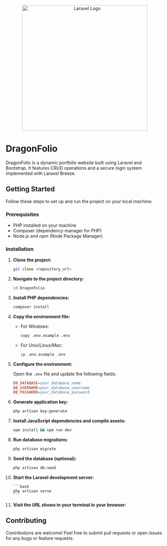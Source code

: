 <p align="center">
    <img src="https://raw.githubusercontent.com/laravel/art/master/logo-lockup/5%20SVG/2%20CMYK/1%20Full%20Color/laravel-logolockup-cmyk-red.svg" width="400" alt="Laravel Logo">
</p>

# DragonFolio

DragonFolio is a dynamic portfolio website built using Laravel and Bootstrap. It features CRUD operations and a secure login system implemented with Laravel Breeze.

## Getting Started

Follow these steps to set up and run the project on your local machine:

### Prerequisites

-   PHP installed on your machine
-   Composer (dependency manager for PHP)
-   Node.js and npm (Node Package Manager)

### Installation

1.  **Clone the project:**

    ```bash
    git clone <repository_url>
    ```

2.  **Navigate to the project directory:**

    ```bash
    cd DragonFolio
    ```

3.  **Install PHP dependencies:**

    ```bash
    composer install
    ```

4.  **Copy the environment file:**

    - For Windows:

        ```bash
        copy .env.example .env
        ```

    - For Unix/Linux/Mac:

        ```bash
        cp .env.example .env
        ```

5.  **Configure the environment:**

    Open the `.env` file and update the following fields:

    ```makefile
    DB_DATABASE=your_database_name
    DB_USERNAME=your_database_username
    DB_PASSWORD=your_database_password
    ```

6.  **Generate application key:**

    ```bash
    php artisan key:generate
    ```

7.  **Install JavaScript dependencies and compile assets:**

    ```bash
    npm install && npm run dev
    ```

8.  **Run database migrations:**

    ```bash
    php artisan migrate
    ```

9.  **Seed the database (optional):**

    ```bash
    php artisan db:seed
    ```

10. **Start the Laravel development server:**

        ```bash
        php artisan serve
        ```

11. **Visit the URL shows in your terminal in your browser:**

## Contributing

Contributions are welcome! Feel free to submit pull requests or open issues for any bugs or feature requests.
